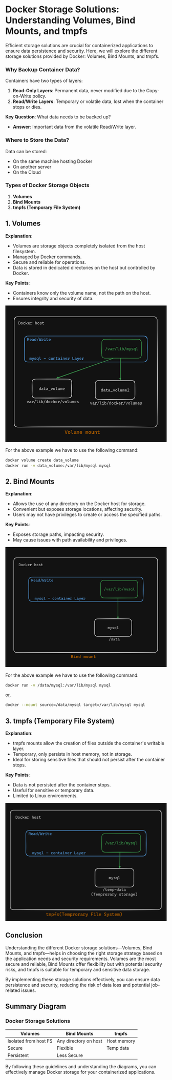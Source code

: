 # Docker Storage Solutions: Understanding Volumes, Bind Mounts, and tmpfs


Efficient storage solutions are crucial for containerized applications to ensure data persistence and security. Here, we will explore the different storage solutions provided by Docker: Volumes, Bind Mounts, and tmpfs.

### Why Backup Container Data?

Containers have two types of layers:

1. **Read-Only Layers**: Permanent data, never modified due to the Copy-on-Write policy.
2. **Read/Write Layers**: Temporary or volatile data, lost when the container stops or dies.

**Key Question**: What data needs to be backed up?

- **Answer**: Important data from the volatile Read/Write layer.

### Where to Store the Data?

Data can be stored:

- On the same machine hosting Docker
- On another server
- On the Cloud

### Types of Docker Storage Objects

1. **Volumes**
2. **Bind Mounts**
3. **tmpfs (Temporary File System)**

## 1. Volumes



**Explanation**:

- Volumes are storage objects completely isolated from the host filesystem.
- Managed by Docker commands.
- Secure and reliable for operations.
- Data is stored in dedicated directories on the host but controlled by Docker.

**Key Points**:

- Containers know only the volume name, not the path on the host.
- Ensures integrity and security of data.

![alt text](image.png)

For the above example we have to use the following command:

```bash
docker volume create data_volume
docker run -v data_volume:/var/lib/mysql mysql
```

## 2. Bind Mounts



**Explanation**:

- Allows the use of any directory on the Docker host for storage.
- Convenient but exposes storage locations, affecting security.
- Users may not have privileges to create or access the specified paths.


**Key Points**:

- Exposes storage paths, impacting security.
- May cause issues with path availability and privileges.

![alt text](image-1.png)

For the above example we have to use the following command:

```bash
docker run -v /data/mysql:/var/lib/mysql mysql
```
or,
```bash
docker --mount source=/data/mysql target=/var/lib/mysql mysql
```

## 3. tmpfs (Temporary File System)

**Explanation**:

- tmpfs mounts allow the creation of files outside the container's writable layer.
- Temporary, only persists in host memory, not in storage.
- Ideal for storing sensitive files that should not persist after the container stops.


**Key Points**:

- Data is not persisted after the container stops.
- Useful for sensitive or temporary data.
- Limited to Linux environments.

![alt text](image-2.png)


## Conclusion

Understanding the different Docker storage solutions—Volumes, Bind Mounts, and tmpfs—helps in choosing the right storage strategy based on the application needs and security requirements. Volumes are the most secure and reliable, Bind Mounts offer flexibility but with potential security risks, and tmpfs is suitable for temporary and sensitive data storage.

By implementing these storage solutions effectively, you can ensure data persistence and security, reducing the risk of data loss and potential job-related issues.

## Summary Diagram

### Docker Storage Solutions

| Volumes              | Bind Mounts          | tmpfs           |
|----------------------|----------------------|-----------------|
| Isolated from host FS| Any directory on host| Host memory     |
| Secure               | Flexible             | Temp data       |
| Persistent           | Less Secure          |                 |


By following these guidelines and understanding the diagrams, you can effectively manage Docker storage for your containerized applications.